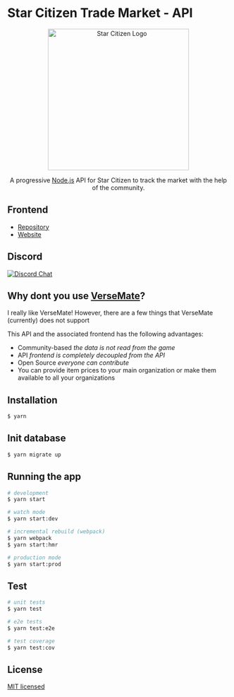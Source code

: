# Star Citizen Trade Market - API

<p align="center">
  <a href="https://robertsspaceindustries.com" target="_blank"><img src="https://robertsspaceindustries.com/rsi/static/css/common/svg/cig/logo-star-citizen--fullcolor.svg" width="320" alt="Star Citizen Logo" /></a>
</p>

<p align="center">A progressive <a href="http://nodejs.org" target="_blank">Node.js</a> API for Star Citizen to track the market with the help of the community.</p>

## Frontend

- <a href="https://github.com/Shinigami92/star-citizen-trade-market-frontend" target="_blank">Repository</a>
- <a href="https://shinigami92.github.io/star-citizen-trade-market-frontend" target="_blank">Website</a>

## Discord
[![Discord Chat](https://img.shields.io/discord/522792182256500766.svg)](https://discord.gg/FxJmUYT)

## Why dont you use <a href="https://www.versemate.com" target="_blank">VerseMate</a>?

I really like VerseMate!
However, there are a few things that VerseMate (currently) does not support

This API and the associated frontend has the following advantages:
- Community-based _the data is not read from the game_
- API _frontend is completely decoupled from the API_
- Open Source _everyone can contribute_
- You can provide item prices to your main organization or make them available to all your organizations

## Installation

```bash
$ yarn
```

## Init database

```bash
$ yarn migrate up
```

## Running the app

```bash
# development
$ yarn start

# watch mode
$ yarn start:dev

# incremental rebuild (webpack)
$ yarn webpack
$ yarn start:hmr

# production mode
$ yarn start:prod
```

## Test

```bash
# unit tests
$ yarn test

# e2e tests
$ yarn test:e2e

# test coverage
$ yarn test:cov
```

## License

[MIT licensed](LICENSE)
